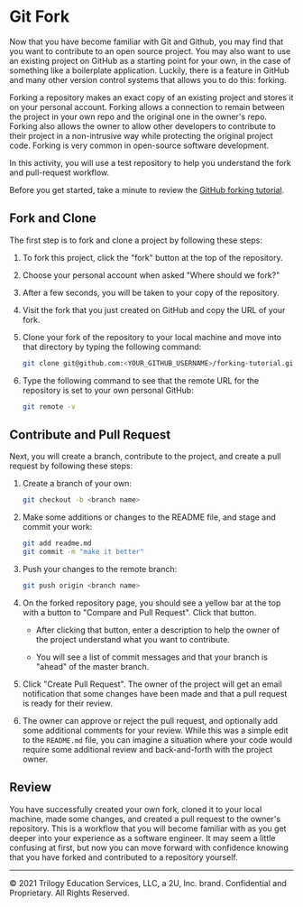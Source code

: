 # Git Fork

Now that you have become familiar with Git and Github, you may find that you want to contribute to an open source project. You may also want to use an existing project on GitHub as a starting point for your own, in the case of something like a boilerplate application. Luckily, there is a feature in GitHub and many other version control systems that allows you to do this: forking.

Forking a repository makes an exact copy of an existing project and stores it on your personal account. Forking allows a connection to remain between the project in your own repo and the original one in the owner's repo. Forking also allows the owner to allow other developers to contribute to their project in a non-intrusive way while protecting the original project code. Forking is very common in open-source software development.

In this activity, you will use a test repository to help you understand the fork and pull-request workflow.

Before you get started, take a minute to review the [GitHub forking tutorial](https://github.com/coding-boot-camp/forking-tutorial).

## Fork and Clone

The first step is to fork and clone a project by following these steps:

1. To fork this project, click the "fork" button at the top of the repository.

2. Choose your personal account when asked "Where should we fork?"

3. After a few seconds, you will be taken to your copy of the repository.

4. Visit the fork that you just created on GitHub and copy the URL of your fork.

5. Clone your fork of the repository to your local machine and move into that directory by typing the following command:

    ```sh
    git clone git@github.com:<YOUR_GITHUB_USERNAME>/forking-tutorial.git && cd forking-tutorial
    ```

6. Type the following command to see that the remote URL for the repository is set to your own personal GitHub:

    ```sh
    git remote -v
    ```

## Contribute and Pull Request

Next, you will create a branch, contribute to the project, and create a pull request by following these steps:

1. Create a branch of your own:

    ```sh
    git checkout -b <branch name>
    ```

2. Make some additions or changes to the README file, and stage and commit your work:

    ```sh
    git add readme.md
    git commit -m "make it better"
    ```

3. Push your changes to the remote branch:

    ```sh
    git push origin <branch name>
    ```

4. On the forked repository page, you should see a yellow bar at the top with a button to "Compare and Pull Request". Click that button.

   * After clicking that button, enter a description to help the owner of the project understand what you want to contribute.

   * You will see a list of commit messages and that your branch is "ahead" of the master branch.

5. Click "Create Pull Request". The owner of the project will get an email notification that some changes have been made and that a pull request is ready for their review.

6. The owner can approve or reject the pull request, and optionally add some additional comments for your review. While this was a simple edit to the `README.md` file, you can imagine a situation where your code would require some additional review and back-and-forth with the project owner.

## Review

You have successfully created your own fork, cloned it to your local machine, made some changes, and created a pull request to the owner's repository. This is a workflow that you will become familiar with as you get deeper into your experience as a software engineer. It may seem a little confusing at first, but now you can move forward with confidence knowing that you have forked and contributed to a repository yourself.

---
© 2021 Trilogy Education Services, LLC, a 2U, Inc. brand. Confidential and Proprietary. All Rights Reserved.
